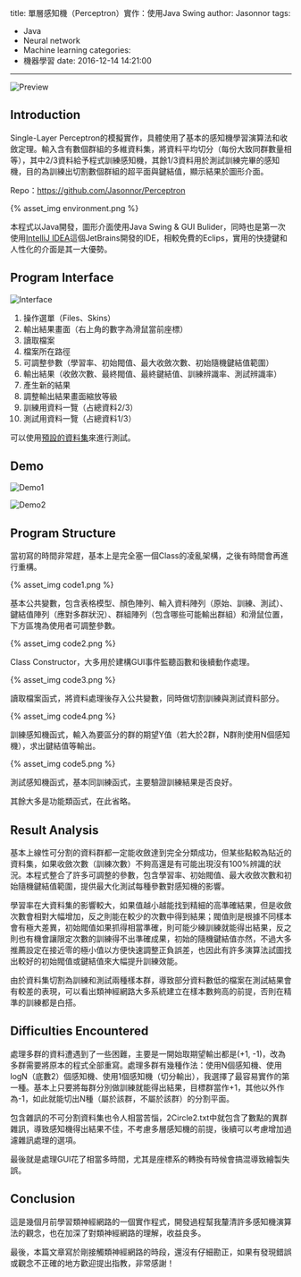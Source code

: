 title: 單層感知機（Perceptron）實作：使用Java Swing
author: Jasonnor
tags:
  - Java
  - Neural network
  - Machine learning
categories:
  - 機器學習
date: 2016-12-14 14:21:00
---
![Preview](https://raw.githubusercontent.com/Jasonnor/Perceptron/master/assets/resultA.png)
## Introduction
Single-Layer Perceptron的模擬實作，具體使用了基本的感知機學習演算法和收斂定理。輸入含有數個群組的多維資料集，將資料平均切分（每份大致同群數量相等），其中2/3資料給予程式訓練感知機，其餘1/3資料用於測試訓練完畢的感知機，目的為訓練出切割數個群組的超平面與鍵結值，顯示結果於圖形介面。

Repo：https://github.com/Jasonnor/Perceptron

{% asset_img environment.png %}

本程式以Java開發，圖形介面使用Java Swing & GUI Bulider，同時也是第一次使用[IntelliJ IDEA](https://www.jetbrains.com/idea/)這個JetBrains開發的IDE，相較免費的Eclips，實用的快捷鍵和人性化的介面是其一大優勢。

## Program Interface
![Interface](https://raw.githubusercontent.com/Jasonnor/Perceptron/master/assets/preview.png)
1. 操作選單（Files、Skins）
2. 輸出結果畫面（右上角的數字為滑鼠當前座標）
3. 讀取檔案
4. 檔案所在路徑
5. 可調整參數（學習率、初始閥值、最大收斂次數、初始隨機鍵結值範圍）
6. 輸出結果（收斂次數、最終閥值、最終鍵結值、訓練辨識率、測試辨識率）
7. 產生新的結果
8. 調整輸出結果畫面縮放等級
9. 訓練用資料一覽（占總資料2/3）
10. 測試用資料一覽（占總資料1/3）

可以使用[預設的資料集](https://github.com/Jasonnor/Perceptron/tree/master/data)來進行測試。

## Demo
![Demo1](https://raw.githubusercontent.com/Jasonnor/Perceptron/master/assets/demo.gif)

![Demo2](https://raw.githubusercontent.com/Jasonnor/Perceptron/master/assets/resultB.png)

## Program Structure
當初寫的時間非常趕，基本上是完全塞一個Class的凌亂架構，之後有時間會再進行重構。

{% asset_img code1.png %}

基本公共變數，包含表格模型、顏色陣列、輸入資料陣列（原始、訓練、測試）、鍵結值陣列（應對多群狀況）、群組陣列（包含哪些可能輸出群組）和滑鼠位置，下方區塊為使用者可調整參數。

{% asset_img code2.png %}

Class Constructor，大多用於建構GUI事件監聽函數和後續動作處理。

{% asset_img code3.png %}

讀取檔案函式，將資料處理後存入公共變數，同時做切割訓練與測試資料部分。

{% asset_img code4.png %}

訓練感知機函式，輸入為要區分的群的期望Y值（若大於2群，N群則使用N個感知機），求出鍵結值等輸出。

{% asset_img code5.png %}

測試感知機函式，基本同訓練函式，主要驗證訓練結果是否良好。

其餘大多是功能類函式，在此省略。

## Result Analysis
基本上線性可分割的資料群都一定能收斂達到完全分類成功，但某些點較為貼近的資料集，如果收斂次數（訓練次數）不夠高還是有可能出現沒有100%辨識的狀況。本程式整合了許多可調整的參數，包含學習率、初始閥值、最大收斂次數和初始隨機鍵結值範圍，提供最大化測試每種參數對感知機的影響。

學習率在大資料集的影響較大，如果值越小越能找到精細的高準確結果，但是收斂次數會相對大幅增加，反之則能在較少的次數中得到結果；閥值則是根據不同樣本會有極大差異，初始閥值如果抓得相當準確，則可能少練訓練就能得出結果，反之則也有機會讓限定次數的訓練得不出準確成果，初始的隨機鍵結值亦然，不過大多推薦設定在接近零的極小值以方便快速調整正負誤差，也因此有許多演算法試圖找出較好的初始閥值或鍵結值來大幅提升訓練效能。

由於資料集切割為訓練和測試兩種樣本群，導致部分資料數低的檔案在測試結果會有較差的表現，可以看出類神經網路大多系統建立在樣本數夠高的前提，否則在精準的訓練都是白搭。

## Difficulties Encountered
處理多群的資料遭遇到了一些困難，主要是一開始取期望輸出都是(+1, -1)，改為多群需要將原本的程式全部重寫。處理多群有幾種作法：使用N個感知機、使用logN（底數2）個感知機、使用1個感知機（切分輸出），我選擇了最容易實作的第一種。基本上只要將每群分別做訓練就能得出結果，目標群當作+1，其他以外作為-1，如此就能切出N種（屬於該群，不屬於該群）的分割平面。

包含雜訊的不可分割資料集也令人相當苦惱，2Circle2.txt中就包含了數點的異群雜訊，導致感知機得出結果不佳，不考慮多層感知機的前提，後續可以考慮增加過濾雜訊處理的選項。

最後就是處理GUI花了相當多時間，尤其是座標系的轉換有時候會搞混導致繪製失誤。

## Conclusion
這是幾個月前學習類神經網路的一個實作程式，開發過程幫我釐清許多感知機演算法的觀念，也在加深了對類神經網路的理解，收益良多。

最後，本篇文章寫於剛接觸類神經網路的時段，還沒有仔細勘正，如果有發現錯誤或觀念不正確的地方歡迎提出指教，非常感謝！